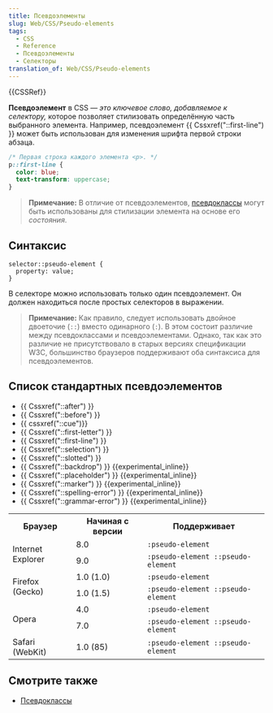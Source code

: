 ```yaml
---
title: Псевдоэлементы
slug: Web/CSS/Pseudo-elements
tags:
  - CSS
  - Reference
  - Псевдоэлементы
  - Селекторы
translation_of: Web/CSS/Pseudo-elements
---
```


{{CSSRef}}

**Псевдоэлемент** в CSS — _это ключевое слово, добавляемое к селектору,_ которое позволяет стилизовать определённую часть выбранного элемента. Например, псевдоэлемент {{ Cssxref("::first-line") }} может быть использован для изменения шрифта первой строки абзаца.

```css
/* Первая строка каждого элемента <p>. */
p::first-line {
  color: blue;
  text-transform: uppercase;
}
```

> **Примечание:** В отличие от псевдоэлементов, [псевдоклассы](/ru/docs/Web/CSS/Псевдо-классы) могут быть использованы для стилизации элемента на основе его _состояния_.

## Синтаксис

```
selector::pseudo-element {
  property: value;
}
```

В селекторе можно использовать только один псевдоэлемент. Он должен находиться после простых селекторов в выражении.

> **Примечание:** Как правило, следует использовать двойное двоеточие (`::`) вместо одинарного (`:`). В этом состоит различие между псевдоклассами и псевдоэлементами. Однако, так как это различие не присутствовало в старых версиях спецификации W3C, большинство браузеров поддерживают оба синтаксиса для псевдоэлементов.

## Список стандартных псевдоэлементов

- {{ Cssxref("::after") }}
- {{ Cssxref("::before") }}
- {{ cssxref("::cue")}}
- {{ Cssxref("::first-letter") }}
- {{ Cssxref("::first-line") }}
- {{ Cssxref("::selection") }}
- {{ Cssxref("::slotted") }}
- {{ Cssxref("::backdrop") }} {{experimental_inline}}
- {{ Cssxref("::placeholder") }} {{experimental_inline}}
- {{ Cssxref("::marker") }} {{experimental_inline}}
- {{ Cssxref("::spelling-error") }} {{experimental_inline}}
- {{ Cssxref("::grammar-error") }} {{experimental_inline}}

<table class="standard-table">
  <tbody>
    <tr>
      <th>Браузер</th>
      <th>Начиная с версии</th>
      <th>Поддерживает</th>
    </tr>
    <tr>
      <td rowspan="2">Internet Explorer</td>
      <td>8.0</td>
      <td><code>:pseudo-element</code></td>
    </tr>
    <tr>
      <td>9.0</td>
      <td><code>:pseudo-element ::pseudo-element</code></td>
    </tr>
    <tr>
      <td rowspan="2">Firefox (Gecko)</td>
      <td>1.0 (1.0)</td>
      <td><code>:pseudo-element</code></td>
    </tr>
    <tr>
      <td>1.0 (1.5)</td>
      <td><code>:pseudo-element ::pseudo-element</code></td>
    </tr>
    <tr>
      <td rowspan="2">Opera</td>
      <td>4.0</td>
      <td><code>:pseudo-element</code></td>
    </tr>
    <tr>
      <td>7.0</td>
      <td><code>:pseudo-element ::pseudo-element</code></td>
    </tr>
    <tr>
      <td>Safari (WebKit)</td>
      <td>1.0 (85)</td>
      <td><code>:pseudo-element ::pseudo-element</code></td>
    </tr>
  </tbody>
</table>

## Смотрите также

- [Псевдоклассы](/ru/docs/Web/CSS/Псевдо-классы)
